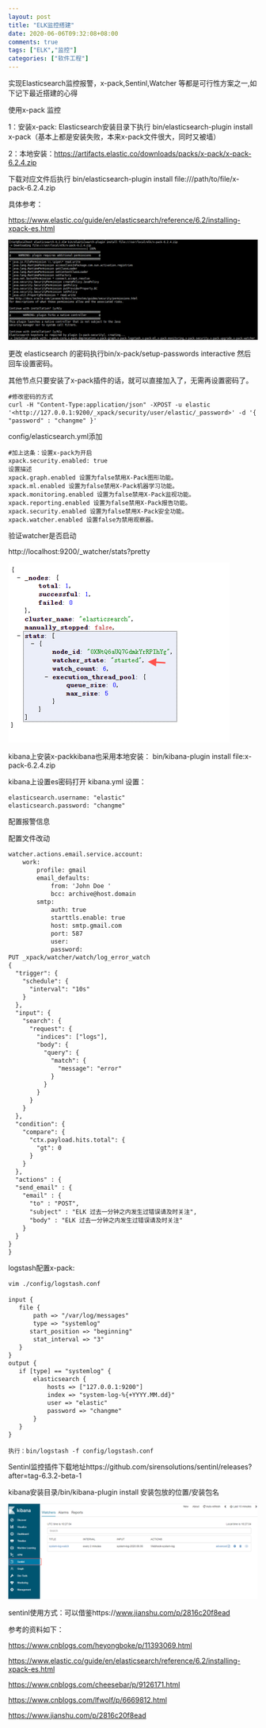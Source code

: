 ```yaml
---
layout: post
title: "ELK监控搭建"
date: 2020-06-06T09:32:08+08:00
comments: true
tags: ["ELK","监控"]
categories: ["软件工程"]
---
```


实现Elasticsearch监控报警，x-pack,Sentinl,Watcher 等都是可行性方案之一,如下记下最近搭建的心得

使用x-pack 监控

1：安装x-pack: Elasticsearch安装目录下执行 bin/elasticsearch-plugin install x-pack（基本上都是安装失败，本来x-pack文件很大，同时又被墙）

2：本地安装：https://artifacts.elastic.co/downloads/packs/x-pack/x-pack-6.2.4.zip

下载对应文件后执行 bin/elasticsearch-plugin install file:///path/to/file/x-pack-6.2.4.zip

具体参考：

https://www.elastic.co/guide/en/elasticsearch/reference/6.2/installing-xpack-es.html

![../uploads/2020/10/1059343506.png](../uploads/2020/10/1059343506.png)

更改 elasticsearch 的密码执行bin/x-pack/setup-passwords interactive 然后回车设置密码。

其他节点只要安装了x-pack插件的话，就可以直接加入了，无需再设置密码了。

```
#修改密码的方式
curl -H "Content-Type:application/json" -XPOST -u elastic '<http://127.0.0.1:9200/_xpack/security/user/elastic/_password>' -d '{ "password" : "changme" }'
```

config/elasticsearch.yml添加

```
#加上这条：设置x-pack为开启
xpack.security.enabled: true
设置描述
xpack.graph.enabled 设置为false禁用X-Pack图形功能。
xpack.ml.enabled 设置为false禁用X-Pack机器学习功能。
xpack.monitoring.enabled 设置为false禁用X-Pack监视功能。
xpack.reporting.enabled 设置为false禁用X-Pack报告功能。
xpack.security.enabled 设置为false禁用X-Pack安全功能。
xpack.watcher.enabled 设置false为禁用观察器。
```

验证watcher是否启动

http://localhost:9200/_watcher/stats?pretty

![../uploads/2020/10/4154064543.png](../uploads/2020/10/4154064543.png)

kibana上安装x-packkibana也采用本地安装： bin/kibana-plugin install file:x-pack-6.2.4.zip

kibana上设置es密码打开 kibana.yml 设置：

```
elasticsearch.username: "elastic"
elasticsearch.password: "changme"
```

配置报警信息

配置文件改动

```
watcher.actions.email.service.account:
    work:
        profile: gmail
        email_defaults:
            from: 'John Doe '
            bcc: archive@host.domain
        smtp:
            auth: true
            starttls.enable: true
            host: smtp.gmail.com
            port: 587
            user:
            password:
PUT _xpack/watcher/watch/log_error_watch
{
  "trigger": {
    "schedule": {
      "interval": "10s"
    }
  },
  "input": {
    "search": {
      "request": {
        "indices": ["logs"],
        "body": {
          "query": {
            "match": {
              "message": "error"
            }
          }
        }
      }
    }
  },
  "condition": {
    "compare": {
      "ctx.payload.hits.total": {
        "gt": 0
      }
    }
  },
  "actions" : {
  "send_email" : {
    "email" : {
      "to" : "POST",
      "subject" : "ELK 过去一分钟之内发生过错误请及时关注",
      "body" : "ELK 过去一分钟之内发生过错误请及时关注"
    }
  }
}
}
```

logstash配置x-pack:

```
vim ./config/logstash.conf

input {
   file {
       path => "/var/log/messages"
       type => "systemlog"
      start_position => "beginning"
       stat_interval => "3"
   }
}
output {
   if [type] == "systemlog" {
       elasticsearch {
           hosts => ["127.0.0.1:9200"]
           index => "system-log-%{+YYYY.MM.dd}"
           user => "elastic"
           password => "changme"
       }
   }
}

执行：bin/logstash -f config/logstash.conf
```

Sentinl监控插件下载地址https://github.com/sirensolutions/sentinl/releases?after=tag-6.3.2-beta-1

kibana安装目录/bin/kibana-plugin install 安装包放的位置/安装包名

![../uploads/2020/10/2169785841.png](../uploads/2020/10/2169785841.png)

sentinl使用方式：可以借鉴https://www.jianshu.com/p/2816c20f8ead

参考的资料如下：

https://www.cnblogs.com/heyongboke/p/11393069.html

https://www.elastic.co/guide/en/elasticsearch/reference/6.2/installing-xpack-es.html

https://www.cnblogs.com/cheesebar/p/9126171.html

https://www.cnblogs.com/lfwolf/p/6669812.html

https://www.jianshu.com/p/2816c20f8ead